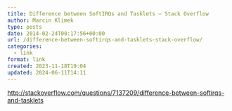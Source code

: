 ```yaml
---
title: Difference between SoftIRQs and Tasklets – Stack Overflow
author: Marcin Klimek
type: posts
date: 2014-02-24T00:17:56+00:00
url: /difference-between-softirqs-and-tasklets-stack-overflow/
categories:
  - link
format: link
created: 2023-11-18T19:04
updated: 2024-06-11T14:11
---
```

<p dir="ltr">
  <a href="http://stackoverflow.com/questions/7137209/difference-between-softirqs-and-tasklets"><a href="http://stackoverflow.com/questions/7137209/difference-between-softirqs-and-tasklets" >http://stackoverflow.com/questions/7137209/difference-between-softirqs-and-tasklets</a></a>
</p>